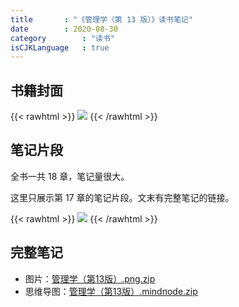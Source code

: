 ```yaml
---
title       : "《管理学（第 13 版）》读书笔记"
date        : 2020-08-30
category        : "读书"
isCJKLanguage   : true
---
```


## 书籍封面

{{< rawhtml >}}
<img src="/images/2020-08-30/Management-Cover.jpg"/>
{{< /rawhtml >}}

## 笔记片段

全书一共 18 章，笔记量很大。

这里只展示第 17 章的笔记片段。文末有完整笔记的链接。

{{< rawhtml >}}
<img src="/images/2020-08-30/Management-Notes-Chapter17.webp"/>
{{< /rawhtml >}}

## 完整笔记

* 图片：[管理学（第13版）.png.zip](/attachments/2020-08-30/%E7%AE%A1%E7%90%86%E5%AD%A6%EF%BC%88%E7%AC%AC13%E7%89%88%EF%BC%89%E8%AF%BB%E4%B9%A6%E7%AC%94%E8%AE%B0.png.zip)
* 思维导图：[管理学（第13版）.mindnode.zip](/attachments/2020-08-30/%E7%AE%A1%E7%90%86%E5%AD%A6%EF%BC%88%E7%AC%AC13%E7%89%88%EF%BC%89%E8%AF%BB%E4%B9%A6%E7%AC%94%E8%AE%B0.mindnode.zip)
